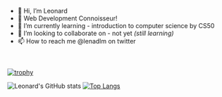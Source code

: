 

- 👋 Hi, I’m Leonard
- 👀 Web Development Connoisseur!
- 🌱 I’m currently learning - introduction to computer science by CS50
- 💞️ I’m looking to collaborate on - not yet *(still learning)*
- 📫 How to reach me @lenadlm on twitter

<!---
lenadlm/lenadlm is a ✨ special ✨ repository because its `README.md` (this file) appears on your GitHub profile.
You can click the Preview link to take a look at your changes.
--->
<br><br>
[![trophy](https://github-profile-trophy.vercel.app/?username=lenadlm&margin-w=8)](https://github.com/ryo-ma/github-profile-trophy)<br>


![Leonard's GitHub stats](https://github-readme-stats.vercel.app/api?username=lenadlm&include_all_commits=true&count_private=true&show_icons=true)
[![Top Langs](https://github-readme-stats.vercel.app/api/top-langs/?username=lenadlm&langs_count=5&layout=compact&card_width=400)](https://github.com/lenadlm/github-readme-stats)<br>



